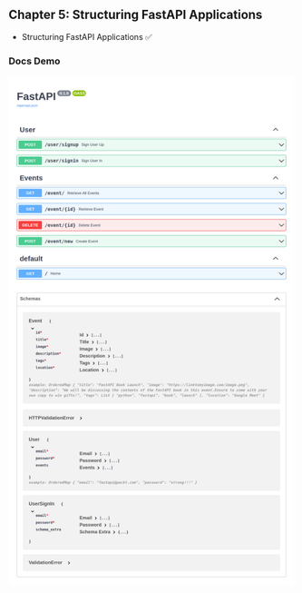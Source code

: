

## Chapter 5: Structuring FastAPI Applications

- Structuring FastAPI Applications ✅

### Docs Demo

<img src="img/doc.png">